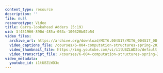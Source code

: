 ```yaml
---
content_type: resource
description: ''
file: null
resourcetype: Video
title: Carry-lookahead Adders (5:19)
uid: 3f451966-890d-485a-063c-100320b02b54
video_files:
  archive_url: https://archive.org/download/MIT6.004S17/MIT6_004S17_08-02-03_300k.mp4
  video_captions_file: /courses/6-004-computation-structures-spring-2017/2027d92f5f03518492c8a3b8a2d4fc19_i1tUBZLWD3o.vtt
  video_thumbnail_file: https://img.youtube.com/vi/i1tUBZLWD3o/default.jpg
  video_transcript_file: /courses/6-004-computation-structures-spring-2017/5ce748b04db04e59c66ac2c32c7b95f9_i1tUBZLWD3o.pdf
video_metadata:
  youtube_id: i1tUBZLWD3o
---
```

